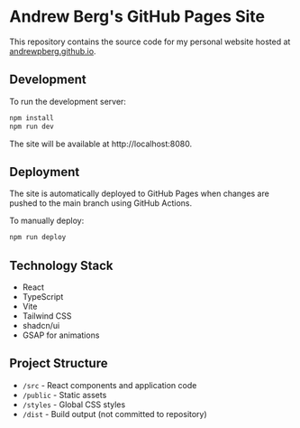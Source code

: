 # Andrew Berg's GitHub Pages Site

This repository contains the source code for my personal website hosted at [andrewpberg.github.io](https://andrewpberg.github.io).

## Development

To run the development server:

```bash
npm install
npm run dev
```

The site will be available at http://localhost:8080.

## Deployment

The site is automatically deployed to GitHub Pages when changes are pushed to the main branch using GitHub Actions.

To manually deploy:

```bash
npm run deploy
```

## Technology Stack

- React
- TypeScript
- Vite
- Tailwind CSS
- shadcn/ui
- GSAP for animations

## Project Structure

- `/src` - React components and application code
- `/public` - Static assets
- `/styles` - Global CSS styles
- `/dist` - Build output (not committed to repository) 